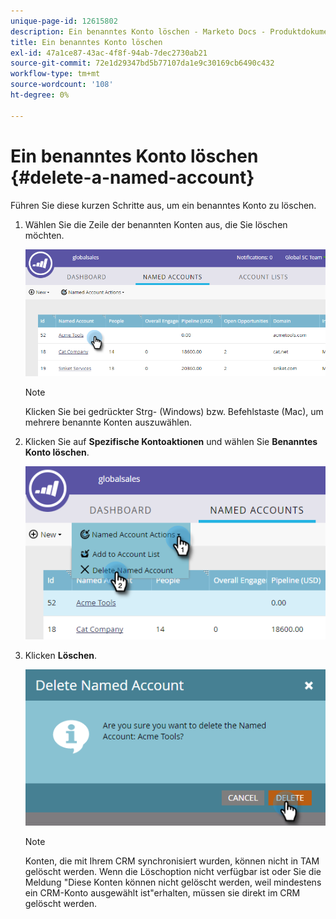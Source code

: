 ```yaml
---
unique-page-id: 12615802
description: Ein benanntes Konto löschen - Marketo Docs - Produktdokumentation
title: Ein benanntes Konto löschen
exl-id: 47a1ce87-43ac-4f8f-94ab-7dec2730ab21
source-git-commit: 72e1d29347bd5b77107da1e9c30169cb6490c432
workflow-type: tm+mt
source-wordcount: '108'
ht-degree: 0%

---
```


# Ein benanntes Konto löschen {#delete-a-named-account}

Führen Sie diese kurzen Schritte aus, um ein benanntes Konto zu löschen.

1. Wählen Sie die Zeile der benannten Konten aus, die Sie löschen möchten.

   ![](assets/seven-1.png)

   >[!NOTE]
   >
   >Klicken Sie bei gedrückter Strg- (Windows) bzw. Befehlstaste (Mac), um mehrere benannte Konten auszuwählen.

1. Klicken Sie auf **Spezifische Kontoaktionen** und wählen Sie **Benanntes Konto löschen**.

   ![](assets/eight-1.png)

1. Klicken **Löschen**.

   ![](assets/nine-1.png)

   >[!NOTE]
   >
   >Konten, die mit Ihrem CRM synchronisiert wurden, können nicht in TAM gelöscht werden. Wenn die Löschoption nicht verfügbar ist oder Sie die Meldung &quot;Diese Konten können nicht gelöscht werden, weil mindestens ein CRM-Konto ausgewählt ist&quot;erhalten, müssen sie direkt im CRM gelöscht werden.
